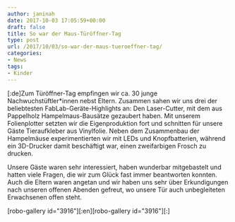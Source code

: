 ```yaml
---
author: janinah
date: 2017-10-03 17:05:59+00:00
draft: false
title: So war der Maus-Türöffner-Tag
type: post
url: /2017/10/03/so-war-der-maus-tueroeffner-tag/
categories:
- News
tags:
- Kinder
---
```


[:de]Zum Türöffner-Tag empfingen wir ca. 30 junge Nachwuchstüftler*innen nebst Eltern. Zusammen sahen wir uns drei der beliebtesten FabLab-Geräte-Highlights an: Den Laser-Cutter, mit dem aus Pappelholz Hampelmaus-Bausätze gezaubert haben. Mit unserem Folienplotter setzten wir die Eigenproduktion fort und schnitten für unsere Gäste Tieraufkleber aus Vinylfolie. Neben dem Zusammenbau der Hampelmäuse experimentierten wir mit LEDs und Knopfbatterien, während ein 3D-Drucker damit beschäftigt war, einen zweifarbigen Frosch zu drucken.

Unsere Gäste waren sehr interessiert, haben wunderbar mitgebastelt und hatten viele Fragen, die wir zum Glück fast immer beantworten konnten. Auch die Eltern waren angetan und wir haben uns sehr über Erkundigungen nach unseren offenen Abenden gefreut, wo unsere Tür auch unbegleiteten Erwachsenen offen steht.

[robo-gallery id="3916"][:en][robo-gallery id="3916"][:]
